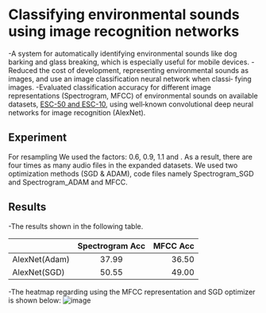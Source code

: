 # Classifying environmental sounds using image recognition networks
  -A system for automatically identifying environmental sounds like dog barking and glass breaking, which is especially useful for mobile devices.
  -Reduced the cost of development, representing environmental sounds as images, and use an image classification neural network when classi‑
fying images.
  -Evaluated classification accuracy for different image representations (Spectrogram, MFCC) of environmental sounds on available datasets, [ESC-50 and ESC-10](https://dataverse.harvard.edu/dataset.xhtml?persistentId=doi:10.7910/DVN/YDEPUT), using well‑known convolutional deep neural networks for image recognition (AlexNet).

## Experiment
For resampling We used the factors: 0.6, 0.9, 1.1 and . As a result, there are four times as many audio files in the expanded datasets.
We used two optimization methods (SGD & ADAM), code files namely Spectrogram_SGD and Spectrogram_ADAM and MFCC.

## Results
  -The results shown in the following table.

|              | Spectrogram Acc|   MFCC Acc    |
| :---         |     :---:      |          ---: |
| AlexNet(Adam)| 37.99          |     36.50     |
| AlexNet(SGD) | 50.55          |     49.00     |

  -The heatmap regarding using the MFCC representation and SGD optimizer is shown below:
![image](https://user-images.githubusercontent.com/78047586/194751676-27af747e-5f27-4a91-a88b-102b32864f38.png)

